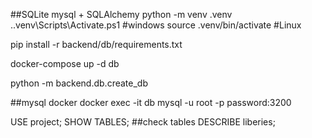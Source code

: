 ##SQLite  mysql + SQLAlchemy
python -m venv .venv
.\.venv\Scripts\Activate.ps1  #windows
source .venv/bin/activate  #Linux

pip install -r backend/db/requirements.txt

docker-compose up -d db

python -m backend.db.create_db

##mysql docker
docker exec -it db mysql -u root -p
password:3200

USE project;
SHOW TABLES; ##check tables
DESCRIBE liberies;